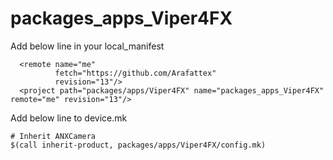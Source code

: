 # packages_apps_Viper4FX

Add below line in your local_manifest
```
  <remote name="me"
          fetch="https://github.com/Arafattex"
          revision="13"/>
  <project path="packages/apps/Viper4FX" name="packages_apps_Viper4FX" remote="me" revision="13"/>
```
Add below line to device.mk
```
# Inherit ANXCamera
$(call inherit-product, packages/apps/Viper4FX/config.mk)


```

